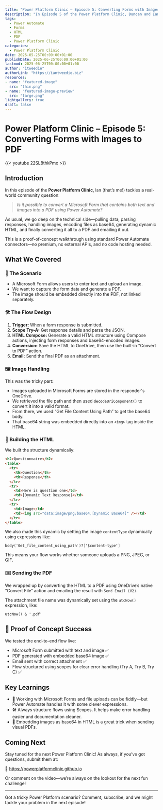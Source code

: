 ```yaml
---
title: "Power Platform Clinic – Episode 5: Converting Forms with Images to PDF"
description: "In Episode 5 of the Power Platform Clinic, Duncan and Ian walk through converting a Microsoft Form—complete with text and image uploads—into a structured PDF using Power Automate. This proof of concept demonstrates data handling, file encoding, dynamic HTML generation, and emailing the final document."
tags:
  - Power Automate
  - Forms
  - HTML
  - PDF
  - Power Platform Clinic
categories:
  - Power Platform Clinic
date: 2025-05-25T00:00:00+01:00
publishDate: 2025-06-25T00:00:00+01:00
lastmod: 2025-06-25T00:00:00+01:00
author: "itweedie"
authorLink: "https://iantweedie.biz"
resources:
- name: "featured-image"
  src: "thin.png"
- name: "featured-image-preview"
  src: "large.png"
lightgallery: true
draft: false
---
```


# Power Platform Clinic – Episode 5: Converting Forms with Images to PDF

{{< youtube 22SL8thkPmo >}}

## Introduction

In this episode of the **Power Platform Clinic**, Ian (that’s me!) tackles a real-world community question: 

> *Is it possible to convert a Microsoft Form that contains both text and images into a PDF using Power Automate?*

As usual, we go deep on the technical side—pulling data, parsing responses, handling images, encoding files as base64, generating dynamic HTML, and finally converting it all to a PDF and emailing it out.

This is a proof-of-concept walkthrough using standard Power Automate connectors—no premium, no external APIs, and no code hosting needed.

## What We Covered

### 🧾 The Scenario

- A Microsoft Form allows users to enter text and upload an image.
- We want to capture the form data and generate a PDF.
- The image should be embedded directly into the PDF, not linked separately.

### 🛠️ The Flow Design

1. **Trigger:** When a form response is submitted.
2. **Scope Try-A:** Get response details and parse the JSON.
3. **HTML Compose:** Generate a valid HTML structure using Compose actions, injecting form responses and base64-encoded images.
4. **Conversion:** Save the HTML to OneDrive, then use the built-in “Convert to PDF” action.
5. **Email:** Send the final PDF as an attachment.

### 🖼️ Image Handling

This was the tricky part:

- Images uploaded in Microsoft Forms are stored in the responder's OneDrive.
- We retrieved the file path and then used `decodeUriComponent()` to convert it into a valid format.
- From there, we used “Get File Content Using Path” to get the base64 body.
- That base64 string was embedded directly into an `<img>` tag inside the HTML.

### 📄 Building the HTML

We built the structure dynamically:

```html
<h2>Questionnaire</h2>
<table>
  <tr>
    <th>Question</th>
    <th>Response</th>
  </tr>
  <tr>
    <td>Here is question one</td>
    <td>[Dynamic Text Response]</td>
  </tr>
  <tr>
    <td>Image</td>
    <td><img src="data:image/png;base64,[Dynamic Base64]" /></td>
  </tr>
</table>
```

We also made this dynamic by setting the image `contentType` dynamically using expressions like:

```plaintext
body('Get_file_content_using_path')?['$content-type']
```

This means your flow works whether someone uploads a PNG, JPEG, or GIF.

### ✉️ Sending the PDF

We wrapped up by converting the HTML to a PDF using OneDrive’s native “Convert File” action and emailing the result with `Send Email (V2)`.

The attachment file name was dynamically set using the `utcNow()` expression, like:

```plaintext
utcNow() & '.pdf'
```

## 🧪 Proof of Concept Success

We tested the end-to-end flow live:

- Microsoft Form submitted with text and image ✅  
- PDF generated with embedded base64 image ✅  
- Email sent with correct attachment ✅  
- Flow structured using scopes for clear error handling (Try A, Try B, Try C) ✅  

## Key Learnings

- 🧠 Working with Microsoft Forms and file uploads can be fiddly—but Power Automate handles it with some clever expressions.
- 🛠️ Always structure flows using Scopes. It helps make error handling easier and documentation cleaner.
- 📩 Embedding images as base64 in HTML is a great trick when sending visual PDFs.

## Coming Next

Stay tuned for the next Power Platform Clinic! As always, if you’ve got questions, submit them at:

🔗 https://powerplatformclinic.github.io

Or comment on the video—we’re always on the lookout for the next fun challenge!

---

Got a tricky Power Platform scenario? Comment, subscribe, and we might tackle your problem in the next episode!
